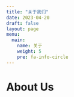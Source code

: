 ```yaml
---
title: "关于我们"
date: 2023-04-20
draft: false
layout: page
menu:
  main:
    name: 关于
    weight: 5
    pre: fa-info-circle
---
```


# About Us
